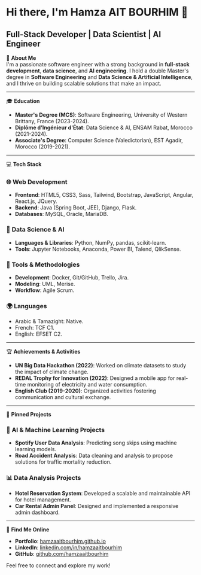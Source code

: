 # Hi there, I'm Hamza AIT BOURHIM 👋  
## Full-Stack Developer | Data Scientist | AI Engineer  

🌟 **About Me**  
I'm a passionate software engineer with a strong background in **full-stack development**, **data science**, and **AI engineering**. I hold a double Master's degree in **Software Engineering** and **Data Science & Artificial Intelligence**, and I thrive on building scalable solutions that make an impact.  

---

🎓 **Education**  
- **Master's Degree (MCS)**: Software Engineering, University of Western Brittany, France (2023-2024).  
- **Diplôme d’Ingénieur d'État**: Data Science & AI, ENSAM Rabat, Morocco (2021-2024).  
- **Associate's Degree**: Computer Science (Valedictorian), EST Agadir, Morocco (2019-2021).  

---

💻 **Tech Stack**  

### 🌐 **Web Development**  
- **Frontend**: HTML5, CSS3, Sass, Tailwind, Bootstrap, JavaScript, Angular, React.js, JQuery.  
- **Backend**: Java (Spring Boot, JEE), Django, Flask.  
- **Databases**: MySQL, Oracle, MariaDB.  

### 🤖 **Data Science & AI**  
- **Languages & Libraries**: Python, NumPy, pandas, scikit-learn.  
- **Tools**: Jupyter Notebooks, Anaconda, Power BI, Talend, QlikSense.  

### 🔧 **Tools & Methodologies**  
- **Development**: Docker, Git/GitHub, Trello, Jira.  
- **Modeling**: UML, Merise.  
- **Workflow**: Agile Scrum.  

### 🌍 **Languages**  
- Arabic & Tamazight: Native.  
- French: TCF C1.  
- English: EFSET C2.  

---

🏆 **Achievements & Activities**  
- **UN Big Data Hackathon (2022)**: Worked on climate datasets to study the impact of climate change.  
- **REDAL Trophy for Innovation (2022)**: Designed a mobile app for real-time monitoring of electricity and water consumption.  
- **English Club (2019-2020)**: Organized activities fostering communication and cultural exchange.  

---

📌 **Pinned Projects**  

### 🤖 **AI & Machine Learning Projects**  
- **Spotify User Data Analysis**: Predicting song skips using machine learning models.  
- **Road Accident Analysis**: Data cleaning and analysis to propose solutions for traffic mortality reduction.  

### 📊 **Data Analysis Projects**  
- **Hotel Reservation System**: Developed a scalable and maintainable API for hotel management.  
- **Car Rental Admin Panel**: Designed and implemented a responsive admin dashboard.  

---

🔗 **Find Me Online**  
- **Portfolio**: [hamzaaitbourhim.github.io](https://hamzaaitbourhim.github.io)  
- **LinkedIn**: [linkedin.com/in/hamzaaitbourhim](https://linkedin.com/in/hamzaaitbourhim)  
- **GitHub**: [github.com/hamzaaitbourhim](https://github.com/hamzaaitbourhim)  

Feel free to connect and explore my work!

